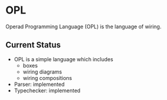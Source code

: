 OPL
====================

Operad Programming Language (OPL) is the language of wiring.

Current Status
--------------------

* OPL is a simple language which includes
    - boxes
    - wiring diagrams
    - wiring compositions
* Parser: implemented
* Typechecker: implemented

